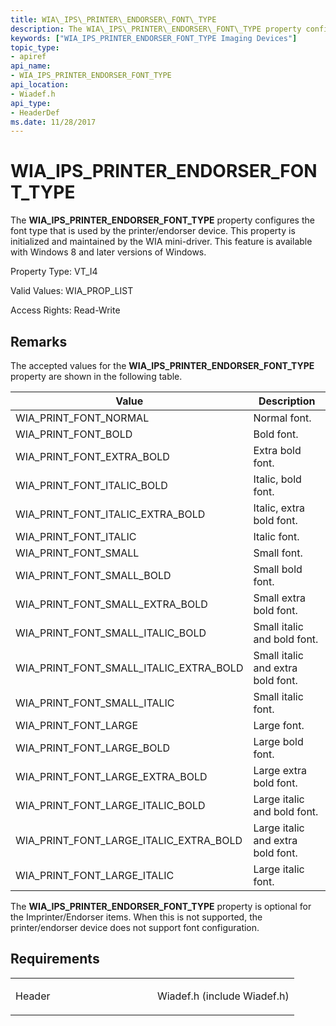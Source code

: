 ```yaml
---
title: WIA\_IPS\_PRINTER\_ENDORSER\_FONT\_TYPE
description: The WIA\_IPS\_PRINTER\_ENDORSER\_FONT\_TYPE property configures the font type that is used by the printer/endorser device.
keywords: ["WIA_IPS_PRINTER_ENDORSER_FONT_TYPE Imaging Devices"]
topic_type:
- apiref
api_name:
- WIA_IPS_PRINTER_ENDORSER_FONT_TYPE
api_location:
- Wiadef.h
api_type:
- HeaderDef
ms.date: 11/28/2017
---
```


# WIA\_IPS\_PRINTER\_ENDORSER\_FONT\_TYPE


The **WIA\_IPS\_PRINTER\_ENDORSER\_FONT\_TYPE** property configures the font type that is used by the printer/endorser device. This property is initialized and maintained by the WIA mini-driver. This feature is available with Windows 8 and later versions of Windows.

Property Type: VT\_I4

Valid Values: WIA\_PROP\_LIST

Access Rights: Read-Write

## Remarks

The accepted values for the **WIA\_IPS\_PRINTER\_ENDORSER\_FONT\_TYPE** property are shown in the following table.

| Value                                        | Description                       |
|----------------------------------------------|-----------------------------------|
| WIA\_PRINT\_FONT\_NORMAL                     | Normal font.                      |
| WIA\_PRINT\_FONT\_BOLD                       | Bold font.                        |
| WIA\_PRINT\_FONT\_EXTRA\_BOLD                | Extra bold font.                  |
| WIA\_PRINT\_FONT\_ITALIC\_BOLD               | Italic, bold font.                |
| WIA\_PRINT\_FONT\_ITALIC\_EXTRA\_BOLD        | Italic, extra bold font.          |
| WIA\_PRINT\_FONT\_ITALIC                     | Italic font.                      |
| WIA\_PRINT\_FONT\_SMALL                      | Small font.                       |
| WIA\_PRINT\_FONT\_SMALL\_BOLD                | Small bold font.                  |
| WIA\_PRINT\_FONT\_SMALL\_EXTRA\_BOLD         | Small extra bold font.            |
| WIA\_PRINT\_FONT\_SMALL\_ITALIC\_BOLD        | Small italic and bold font.       |
| WIA\_PRINT\_FONT\_SMALL\_ITALIC\_EXTRA\_BOLD | Small italic and extra bold font. |
| WIA\_PRINT\_FONT\_SMALL\_ITALIC              | Small italic font.                |
| WIA\_PRINT\_FONT\_LARGE                      | Large font.                       |
| WIA\_PRINT\_FONT\_LARGE\_BOLD                | Large bold font.                  |
| WIA\_PRINT\_FONT\_LARGE\_EXTRA\_BOLD         | Large extra bold font.            |
| WIA\_PRINT\_FONT\_LARGE\_ITALIC\_BOLD        | Large italic and bold font.       |
| WIA\_PRINT\_FONT\_LARGE\_ITALIC\_EXTRA\_BOLD | Large italic and extra bold font. |
| WIA\_PRINT\_FONT\_LARGE\_ITALIC              | Large italic font.                |

 

The **WIA\_IPS\_PRINTER\_ENDORSER\_FONT\_TYPE** property is optional for the Imprinter/Endorser items. When this is not supported, the printer/endorser device does not support font configuration.

## Requirements

<table>
<colgroup>
<col width="50%" />
<col width="50%" />
</colgroup>
<tbody>
<tr class="odd">
<td><p>Header</p></td>
<td>Wiadef.h (include Wiadef.h)</td>
</tr>
</tbody>
</table>

 

 





